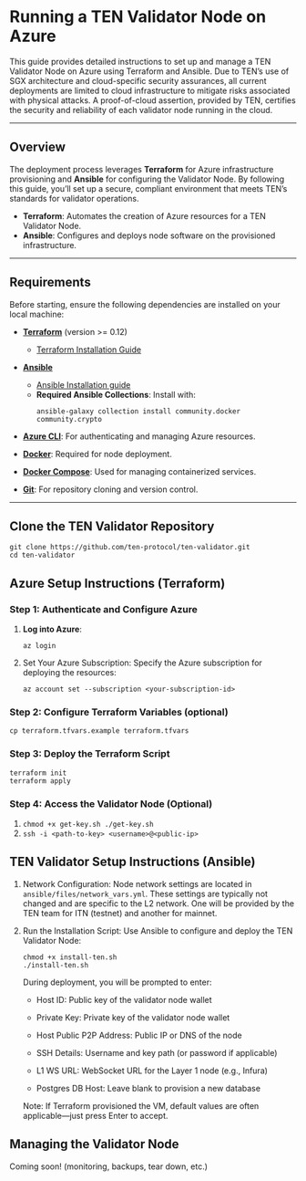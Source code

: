 # Running a TEN Validator Node on Azure

This guide provides detailed instructions to set up and manage a TEN Validator Node on Azure using Terraform and Ansible. Due to TEN’s use of SGX architecture and cloud-specific security assurances, all current deployments are limited to cloud infrastructure to mitigate risks associated with physical attacks. A proof-of-cloud assertion, provided by TEN, certifies the security and reliability of each validator node running in the cloud.

***

## Overview[​](#overview "Direct link to Overview")

The deployment process leverages **Terraform** for Azure infrastructure provisioning and **Ansible** for configuring the Validator Node. By following this guide, you’ll set up a secure, compliant environment that meets TEN’s standards for validator operations.

* **Terraform**: Automates the creation of Azure resources for a TEN Validator Node.
* **Ansible**: Configures and deploys node software on the provisioned infrastructure.

***

## Requirements[​](#requirements "Direct link to Requirements")

Before starting, ensure the following dependencies are installed on your local machine:

* [**Terraform**](https://www.terraform.io/downloads.html) (version >= 0.12)
  <!-- -->
  * [Terraform Installation Guide](https://learn.hashicorp.com/tutorials/terraform/install-cli)

* [**Ansible**](https://docs.ansible.com/ansible/latest/installation_guide/intro_installation.html)

  * [Ansible Installation guide](https://docs.ansible.com/ansible/latest/installation_guide/intro_installation.html)
  * **Required Ansible Collections**: Install with:
    <!-- -->
    ```
    ansible-galaxy collection install community.docker community.crypto
    ```

* [**Azure CLI**](https://docs.microsoft.com/en-us/cli/azure/install-azure-cli): For authenticating and managing Azure resources.

* [**Docker**](https://docs.docker.com/get-docker/): Required for node deployment.

* [**Docker Compose**](https://docs.docker.com/compose/install/): Used for managing containerized services.

* [**Git**](https://git-scm.com/downloads): For repository cloning and version control.

***

## Clone the TEN Validator Repository[​](#clone-the-ten-validator-repository "Direct link to Clone the TEN Validator Repository")

```
git clone https://github.com/ten-protocol/ten-validator.git
cd ten-validator
```

## Azure Setup Instructions (Terraform)[​](#azure-setup-instructions-terraform "Direct link to Azure Setup Instructions (Terraform)")

### Step 1: Authenticate and Configure Azure[​](#step-1-authenticate-and-configure-azure "Direct link to Step 1: Authenticate and Configure Azure")

1. **Log into Azure**:
   <!-- -->
   ```
   az login
   ```
2. Set Your Azure Subscription: Specify the Azure subscription for deploying the resources:
   <!-- -->
   ```
   az account set --subscription <your-subscription-id>
   ```

### Step 2: Configure Terraform Variables (optional)[​](#step-2-configure-terraform-variables-optional "Direct link to Step 2: Configure Terraform Variables (optional)")

```
cp terraform.tfvars.example terraform.tfvars
```

### Step 3: Deploy the Terraform Script[​](#step-3-deploy-the-terraform-script "Direct link to Step 3: Deploy the Terraform Script")

```
terraform init
terraform apply
```

### Step 4: Access the Validator Node (Optional)[​](#step-4-access-the-validator-node-optional "Direct link to Step 4: Access the Validator Node (Optional)")

1. `chmod +x get-key.sh ./get-key.sh`
2. `ssh -i <path-to-key> <username>@<public-ip>`

## TEN Validator Setup Instructions (Ansible)[​](#ten-validator-setup-instructions-ansible "Direct link to TEN Validator Setup Instructions (Ansible)")

1. Network Configuration: Node network settings are located in `ansible/files/network_vars.yml`. These settings are typically not changed and are specific to the L2 network. One will be provided by the TEN team for ITN (testnet) and another for mainnet.

2. Run the Installation Script: Use Ansible to configure and deploy the TEN Validator Node:

   ```
   chmod +x install-ten.sh
   ./install-ten.sh
   ```

   During deployment, you will be prompted to enter:

   * Host ID: Public key of the validator node wallet

   * Private Key: Private key of the validator node wallet

   * Host Public P2P Address: Public IP or DNS of the node

   * SSH Details: Username and key path (or password if applicable)

   * L1 WS URL: WebSocket URL for the Layer 1 node (e.g., Infura)

   * Postgres DB Host: Leave blank to provision a new database

   Note: If Terraform provisioned the VM, default values are often applicable—just press Enter to accept.

## Managing the Validator Node[​](#managing-the-validator-node "Direct link to Managing the Validator Node")

Coming soon! (monitoring, backups, tear down, etc.)
